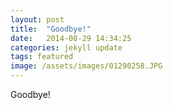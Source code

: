 ```yaml
---
layout: post
title:  "Goodbye!"
date:   2014-08-29 14:34:25
categories: jekyll update
tags: featured
image: /assets/images/01290258.JPG
---
```

Goodbye!

